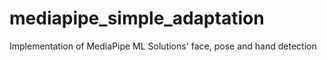 # mediapipe_simple_adaptation
Implementation of MediaPipe ML Solutions' face, pose and hand detection
